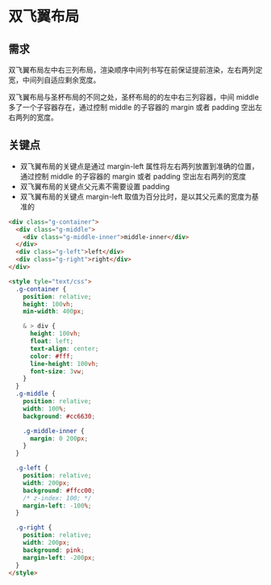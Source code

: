 # 双飞翼布局

## 需求

双飞翼布局左中右三列布局，渲染顺序中间列书写在前保证提前渲染，左右两列定宽，中间列自适应剩余宽度。

双飞翼布局与圣杯布局的不同之处，圣杯布局的的左中右三列容器，中间 middle 多了一个子容器存在，通过控制 middle 的子容器的 margin 或者 padding 空出左右两列的宽度。

## 关键点

- 双飞翼布局的关键点是通过 margin-left 属性将左右两列放置到准确的位置，通过控制 middle 的子容器的 margin 或者 padding 空出左右两列的宽度
- 双飞翼布局的关键点父元素不需要设置 padding
- 双飞翼布局的关键点 margin-left 取值为百分比时，是以其父元素的宽度为基准的

```html
<div class="g-container">
  <div class="g-middle">
    <div class="g-middle-inner">middle-inner</div>
  </div>
  <div class="g-left">left</div>
  <div class="g-right">right</div>
</div>

<style tyle="text/css">
  .g-container {
    position: relative;
    height: 100vh;
    min-width: 400px;

    & > div {
      height: 100vh;
      float: left;
      text-align: center;
      color: #fff;
      line-height: 100vh;
      font-size: 3vw;
    }
  }
  .g-middle {
    position: relative;
    width: 100%;
    background: #cc6630;

    .g-middle-inner {
      margin: 0 200px;
    }
  }

  .g-left {
    position: relative;
    width: 200px;
    background: #ffcc00;
    /* z-index: 100; */
    margin-left: -100%;
  }

  .g-right {
    position: relative;
    width: 200px;
    background: pink;
    margin-left: -200px;
  }
</style>
```
